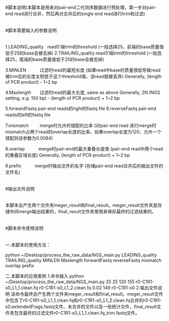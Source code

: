#脚本说明(本脚本是用来对pair-end二代测序数据进行预处理，第一步对pair-end read进行合并，然后再对合并后的single end read进行trim和过滤)


######
#脚本需要输入的参数说明
######
1.LEADING_quality   read5‘端trim的threshold (一般选择25，前端的base质量值低于25的base会被去掉)
2.TRAILING_quality  read3’端trim的threshold (一般选择25，尾端的base质量值低于25的base会被去掉)

3.MINLEN            过滤时read的最短长度 (如果read中base的质量很低导致read被trim后的长度太短低于这个threshold值，该read就被丢弃)
                    Generally, (length of PCR product) - 1~2 bp
                    
4.Maxlength	        过滤时read的最大长度, same as above
                    Generally, 2N (NGS setting, e.g. 150 bp) - (length of PCR product) + 1~2 bp

5.forwardFastq      pair-end reads的right的fastq file
6.reverseFastq      pair-end reads的left的fastq file

7.mismatch          merge时允许的错配的比率 (对pair-end read 进行merge时mismatch占两个read的overlap长度的比率。如果overlap长度为120，允许一个错配则该参数为0.0084)

8.overlap           merge时pair-end的最大重叠长度值 (pair-end read中两个read的重叠区域长度)
                    Generally, (length of PCR product) + 1~2 bp

9.prefix            merge时输出文件的名字 (存储pair-end read合并后的输出文件的文件名)


######
#输出文件说明
######
本脚本会产生两个文件夹meger_result和final_result。meger_result文件夹是存储中间merge输出结果的，final_result文件夹使用来保存最终的过滤结果的。


######
#脚本命令使用说明
######
一.本脚本的使用方法：

python ~/Desktop/process_the_raw_data/NGS_main.py LEADING_quality TRAILING_quality MINLEN Maxlength forwardFastq reverseFastq mismatch overlap prefix

二.本脚本的应用案例
1.命令输入
python ~/Desktop/process_the_raw_data/NGS_main.py 25 25 120 155 r0-C1R1-s0_L1_1.clean.fq r0-C1R1-s0_L1_2.clean.fq 0.02 149 r0-C1R1-s0 
2.输出文件说明
该命令最终会产生两个文件夹meger_result和final_result。meger_result文件中包含了r0-C1R1-s0_L1_1.clean.fq和r0-C1R1-s0_L1_2.clean.fq合并的r0-C1R1-s0.extendedFrags.fastq文件、未合并的文件以及一些统计文件，final_result文件夹包含最终的过滤文件r0-C1R1-s0_L1_1.clean.fq_trim.fastq文件。
